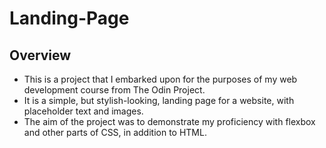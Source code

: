 # Landing-Page

## Overview
- This is a project that I embarked upon for the purposes of my web development course from The Odin Project.
- It is a simple, but stylish-looking, landing page for a website, with placeholder text and images.
- The aim of the project was to demonstrate my proficiency with flexbox and other parts of CSS, in addition to HTML.